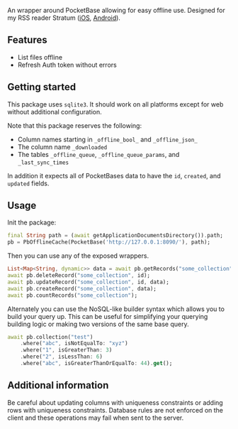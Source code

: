 <!-- 
This README describes the package. If you publish this package to pub.dev,
this README's contents appear on the landing page for your package.

For information about how to write a good package README, see the guide for
[writing package pages](https://dart.dev/guides/libraries/writing-package-pages). 

For general information about developing packages, see the Dart guide for
[creating packages](https://dart.dev/guides/libraries/create-library-packages)
and the Flutter guide for
[developing packages and plugins](https://flutter.dev/developing-packages). 
-->

An wrapper around PocketBase allowing for easy offline use. Designed for my RSS reader Stratum ([iOS](https://apps.apple.com/us/app/stratum-rss-feed-reader/id6445805598), [Android](https://play.google.com/store/apps/details?id=com.amorfatite.keystone)).

## Features

- List files offline
- Refresh Auth token without errors

## Getting started

This package uses `sqlite3`. It should work on all platforms except for web without additional configuration.

Note that this package reserves the following:

- Column names starting in `_offline_bool_` and `_offline_json_`
- The column name `_downloaded`
- The tables `_offline_queue`, `_offline_queue_params`, and `_last_sync_times`

In addition it expects all of PocketBases data to have the `id`, `created`, and `updated` fields.

## Usage

Init the package:

```dart
final String path = (await getApplicationDocumentsDirectory()).path;
pb = PbOfflineCache(PocketBase('http://127.0.0.1:8090/'), path);
```

Then you can use any of the exposed wrappers.

```dart
List<Map<String, dynamic>> data = await pb.getRecords("some_collection", page: 1, page_count: 1);
await pb.deleteRecord("some_collection", id);
await pb.updateRecord("some_collection", id, data);
await pb.createRecord("some_collection", data);
await pb.countRecords("some_collection");
```

Alternately you can use the NoSQL-like builder syntax which allows you to build your query up. This can be useful for simplifying your querying building logic or making two versions of the same base query.

```dart
await pb.collection("test")
    .where("abc", isNotEqualTo: "xyz")
    .where("1", isGreaterThan: 3)
    .where("2", isLessThan: 6)
    .where("abc", isGreaterThanOrEqualTo: 44).get();
```

## Additional information

Be careful about updating columns with uniqueness constraints or adding rows with uniqueness constraints. Database rules are not enforced on the client and these operations may fail when sent to the server.
